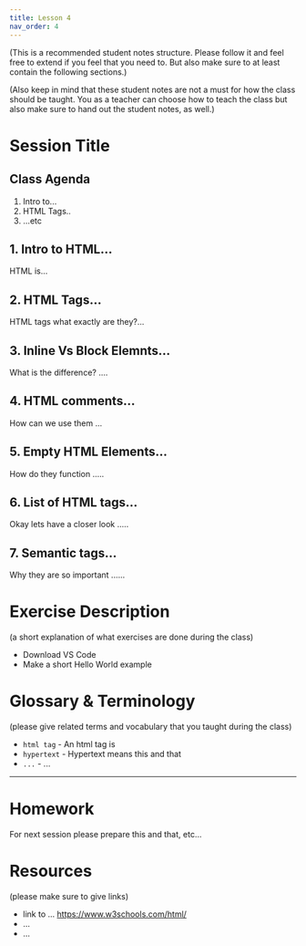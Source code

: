 ```yaml
---
title: Lesson 4
nav_order: 4
---
```


(This is a recommended student notes structure. Please follow it and feel free to extend if you feel that you need to. But also make sure to at least contain the following sections.)

(Also keep in mind that these student notes are not a must for how the class should be taught. You as a teacher can choose how to teach the class but also make sure to hand out the student notes, as well.)

# Session Title

## Class Agenda

1. Intro to...
2. HTML Tags..
3. ...etc

## 1. Intro to HTML...

HTML is...

## 2.  HTML Tags...

HTML tags what exactly are they?...

## 3. Inline Vs Block Elemnts...

What is the difference? ....

## 4. HTML comments...

How can we use them ...

## 5. Empty HTML Elements...

How do they function .....

## 6. List of HTML tags...

Okay lets have a closer look .....

## 7. Semantic tags...

Why they are so important ......

# Exercise Description

(a short explanation of what exercises are done during the class)

- Download VS Code
- Make a short Hello World example

# Glossary & Terminology

(please give related terms and vocabulary that you taught during the class)

- `html tag` - An html tag is
- `hypertext` - Hypertext means this and that
- `...` - ...

---

# Homework

For next session please prepare this and that, etc...

# Resources

(please make sure to give links)

- link to ... https://www.w3schools.com/html/
- ...
- ...
